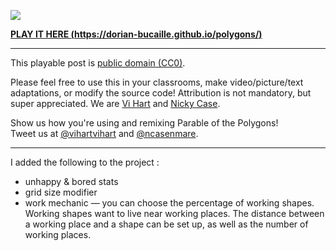 ![](http://i.imgur.com/NcsRW1q.png)

**[PLAY IT HERE (https://dorian-bucaille.github.io/polygons/)](https://dorian-bucaille.github.io/polygons/)**

---

This playable post is [public domain (CC0)](http://creativecommons.org/publicdomain/zero/1.0).
			
Please feel free to use this in your classrooms,
make video/picture/text adaptations,
or modify the source code!
Attribution is not mandatory, but super appreciated.
We are [Vi Hart](http://vihart.com/) and [Nicky Case](http://ncase.me/). 
		
Show us how you're using and remixing Parable of the Polygons!    
Tweet us at
[@vihartvihart](https://twitter.com/vihartvihart) and
[@ncasenmare](https://twitter.com/ncasenmare).

---

I added the following to the project :
- unhappy & bored stats
- grid size modifier
- work mechanic — you can choose the percentage of working shapes. Working shapes want to live near working places. The distance between a working place and a shape can be set up, as well as the number of working places.
